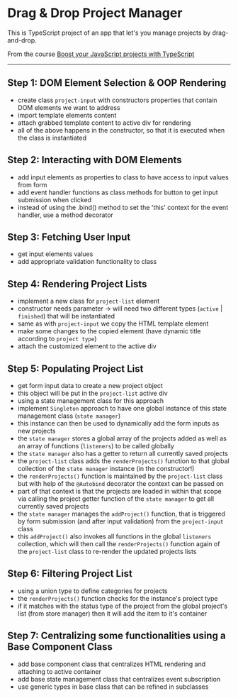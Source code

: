 # Drag & Drop Project Manager

This is TypeScript project of an app that let's you manage projects by drag-and-drop.

From the course [Boost your JavaScript projects with TypeScript](https://www.udemy.com/course/understanding-typescript/)

---

## Step 1: DOM Element Selection & OOP Rendering

- create class `project-input` with constructors properties that contain DOM elements we want to address
- import template elements content
- attach grabbed template content to active div for rendering
- all of the above happens in the constructor, so that it is executed when the class is instantiated

## Step 2: Interacting with DOM Elements

- add input elements as properties to class to have access to input values from form
- add event handler functions as class methods for button to get input submission when clicked
- instead of using the .bind() method to set the 'this' context for the event handler, use a method decorator

## Step 3: Fetching User Input

- get input elements values
- add appropriate validation functionality to class

## Step 4: Rendering Project Lists

- implement a new class for `project-list` element
- constructor needs parameter -> will need two different types (`active` | `finished`) that will be instantiated
- same as with `project-input` we copy the HTML template element
- make some changes to the copied element (have dynamic title according to `project type`)
- attach the customized element to the active div

## Step 5: Populating Project List

- get form input data to create a new project object
- this object will be put in the `project-list` active div
- using a state management class for this approach
- implement `Singleton` approach to have one global instance of this state management class (`state manager`)
- this instance can then be used to dynamically add the form inputs as new projects
- the `state manager` stores a global array of the projects added as well as an array of functions (`listeners`) to be called globally
- the `state manager` also has a getter to return all currently saved projects
- the `project-list` class adds the `renderProjects()` function to that global collection of the `state manager` instance (in the constructor!)
- the `renderProjects()` function is maintained by the `project-list` class but with help of the `@Autobind` decorator the context can be passed on
- part of that context is that the projects are loaded in within that scope via calling the project getter function of the `state manager` to get all currently saved projects
- the `state manager` manages the `addProject()` function, that is triggered by form submission (and after input validation) from the `project-input` class
- this `addProject()` also invokes all functions in the global `listeners` collection, which will then call the `renderProjects()` function again of the `project-list` class to re-render the updated projects lists

## Step 6: Filtering Project List

- using a union type to define categories for projects
- the `renderProjects()` function checks for the instance's project type
- if it matches with the status type of the project from the global project's list (from store manager) then it will add the item to it's container

## Step 7: Centralizing some functionalities using a Base Component Class

- add base component class that centralizes HTML rendering and attaching to active container
- add base state management class that centralizes event subscription
- use generic types in base class that can be refined in subclasses
